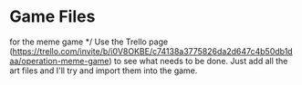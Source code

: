 # Game Files
 for the meme game
*/
Use the Trello page (https://trello.com/invite/b/i0V8OKBE/c74138a3775826da2d647c4b50db1daa/operation-meme-game)
to see what needs to be done. Just add all the art files and I'll try and import them into the game.
